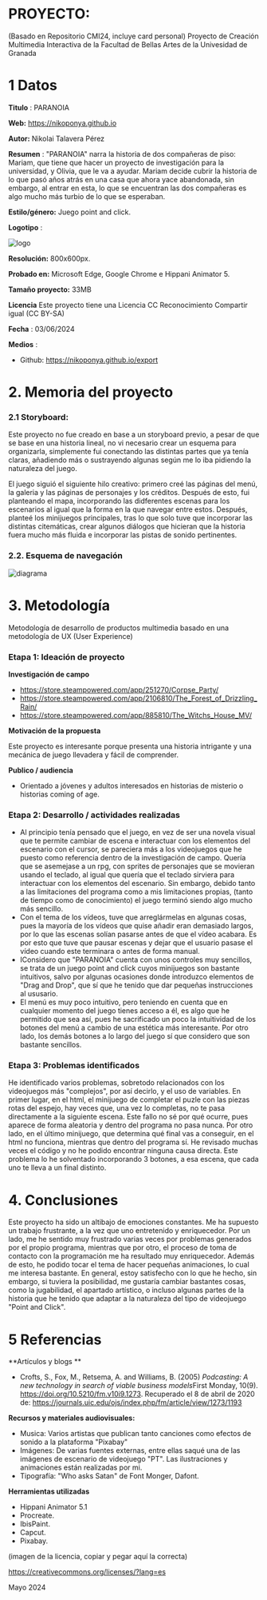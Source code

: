 # PROYECTO: 

(Basado en Repositorio CMI24, incluye card personal)
Proyecto de Creación Multimedia Interactiva de la  Facultad de Bellas Artes de la Univesidad de Granada


# 1 Datos 



**Titulo** : PARANOIA

**Web:**   https://nikoponya.github.io

**Autor:**  Nikolai Talavera Pérez

**Resumen** : "PARANOIA" narra la historia de dos compañeras de piso: Mariam, que tiene que hacer un proyecto de investigación para la universidad, y Olivia, que le va a ayudar.
Mariam decide cubrir la historia de lo que pasó años atrás en una casa que ahora yace abandonada, sin embargo, al entrar en esta, lo que se encuentran las dos compañeras es algo mucho más turbio de lo que se esperaban.

**Estilo/género:**  Juego point and click.

**Logotipo** : 

![logo](https://github.com/nikoponya/nikoponya.github.io/blob/main/IMG_1743.PNG)


**Resolución:** 800x600px.

**Probado en:**  Microsoft Edge, Google Chrome e Hippani Animator 5.

**Tamaño proyecto:** 33MB 

**Licencia** Este proyecto tiene una Licencia CC Reconocimiento Compartir igual (CC BY-SA)

**Fecha** : 03/06/2024

**Medios** :

- Github: https://nikoponya.github.io/export


# 2. Memoria del proyecto 

### 2.1 Storyboard: 

Este proyecto no fue creado en base a un storyboard previo, a pesar de que se base en una historia lineal, no vi necesario crear un esquema para organizarla, simplemente fui conectando las distintas partes que ya tenía claras, añadiendo más o sustrayendo algunas según me lo iba pidiendo la naturaleza del juego.

El juego siguió el siguiente hilo creativo: primero creé las páginas del menú, la galeria y las páginas de personajes y los créditos. Después de esto, fui planteando el mapa, incorporando las didferentes escenas para los escenarios al igual que la forma en la que navegar entre estos. Después, planteé los minijuegos principales, tras lo que solo tuve que incorporar las distintas citemáticas, crear algunos diálogos que hicieran que la historia fuera mucho más fluida e incorporar las pistas de sonido pertinentes.



### 2.2. Esquema de navegación 
![diagrama](https://github.com/nikoponya/nikoponya.github.io/blob/main/Diagrama%20sin%20t%C3%ADtulo.drawio.png)


# 3. Metodología

Metodología de desarrollo de productos multimedia basado en una metodología de UX (User Experience)



### Etapa 1: Ideación de proyecto

**Investigación de campo**

- https://store.steampowered.com/app/251270/Corpse_Party/ 
- https://store.steampowered.com/app/2106810/The_Forest_of_Drizzling_Rain/ 
- https://store.steampowered.com/app/885810/The_Witchs_House_MV/


**Motivación de la propuesta** 

Este  proyecto es interesante porque presenta una historia intrigante y una mecánica de juego llevadera y fácil de comprender.


**Publico / audiencia**

- Orientado a jóvenes y adultos interesados en historias de misterio o historias coming of age.





### Etapa 2: Desarrollo / actividades realizadas

- Al principio tenía pensado que el juego, en vez de ser una novela visual que te permite cambiar de escena e interactuar con los elementos del escenario con el cursor, se pareciera más a los videojuegos que he puesto como referencia dentro de la investigación de campo. Quería que se asemejase a un rpg, con sprites de personajes que se movieran usando el teclado, al igual que quería que el teclado sirviera para interactuar con los elementos del escenario. Sin embargo, debido tanto a las limitaciones del programa como a mis limitaciones propias, (tanto de tiempo como de conocimiento) el juego terminó siendo algo mucho más sencillo.
- Con el tema de los vídeos, tuve que arreglármelas en algunas cosas, pues la mayoría de los vídeos que quise añadir eran demasiado largos, por lo que las escenas solían pasarse antes de que el vídeo acabara. Es por esto que tuve que pausar escenas y dejar que el usuario pasase el vídeo cuando este terminara o antes de forma manual.
- IConsidero que "PARANOIA" cuenta con unos controles muy sencillos, se trata de un juego point and click cuyos minijuegos son bastante intuitivos, salvo por algunas ocasiones donde introduzco elementos de "Drag and Drop", que sí que he tenido que dar pequeñas instrucciones al ususario.
- El menú es muy poco intuitivo, pero teniendo en cuenta que en cualquier momento del juego tienes acceso a él, es algo  que he permitido que sea así, pues he sacrificado un poco la intuitividad de los botones del menú a cambio de una estética más interesante. Por otro lado, los demás botones a lo largo del juego sí que considero que son bastante sencillos.



### Etapa 3: Problemas identificados
He identificado varios problemas, sobretodo relacionados con los videojuegos más "complejos", por así decirlo, y el uso de variables.
En primer lugar, en el html, el minijuego de completar el puzle con las piezas rotas del espejo, hay veces que, una vez lo completas, no te pasa directamente a la siguiente escena. Este fallo no sé por qué ocurre, pues aparece de forma aleatoria y dentro del programa no pasa nunca.
Por otro lado, en el último minijuego, que determina qué final vas a conseguir, en el html no funciona, mientras que dentro del programa sí. He revisado muchas veces el código y no he podido encontrar ninguna causa directa. Este problema lo he solventado incorporando 3 botones, a esa escena, que cada uno te lleva a un final distinto.


# 4. Conclusiones 

Este proyecto ha sido un altibajo de emociones constantes. Me ha supuesto un trabajo frustrante, a la vez que uno entretenido y enriquecedor.
Por un lado, me he sentido muy frustrado varias veces por problemas generados por el propio programa, mientras que por otro, el proceso de toma de contacto con la programación me ha resultado muy enriquecedor. Además de esto, he podido tocar el tema de hacer pequeñas animaciones, lo cual me interesa bastante.
En general, estoy satisfecho con lo que he hecho, sin embargo, si tuviera la  posibilidad, me gustaría cambiar bastantes cosas, como la jugabilidad, el apartado artístico, o incluso algunas partes de la historia que he tenido que adaptar a la naturaleza del tipo de videojuego "Point and Click".






# 5 Referencias 

**Artículos y blogs ** 

- Crofts, S., Fox, M., Retsema, A. and Williams, B. (2005) *Podcasting: A new technology in search of viable business models*First Monday, 10(9). https://doi.org/10.5210/fm.v10i9.1273. Recuperado el 8 de abril de 2020 de: https://journals.uic.edu/ojs/index.php/fm/article/view/1273/1193

**Recursos y materiales audiovisuales:**

* Musica:  Varios artistas que publican tanto canciones como efectos de sonido a la plataforma "Pixabay"
* Imágenes:  De varias fuentes externas, entre ellas saqué una de las imágenes de escenario de videojuego "PT". Las ilustraciones y animaciones están realizadas por mi.
* Tipografía: "Who asks Satan" de Font Monger, Dafont.

**Herramientas utilizadas**

- Hippani Animator 5.1
- Procreate.
- IbisPaint.
- Capcut.
- Pixabay.



(imagen de la licencia, copiar y pegar aquí la correcta)

https://creativecommons.org/licenses/?lang=es

Mayo 2024
